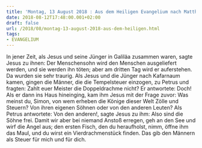 ```yaml
---
title: 'Montag, 13 August 2018 : Aus dem Heiligen Evangelium nach Matthäus - Mt 17,22-27.'
date: 2018-08-12T17:48:00.001+02:00
draft: false
url: /2018/08/montag-13-august-2018-aus-dem-heiligen.html
tags: 
- EVANGELIUM
---
```


In jener Zeit, als Jesus und seine Jünger in Galiläa zusammen waren, sagte Jesus zu ihnen: Der Menschensohn wird den Menschen ausgeliefert werden, und sie werden ihn töten; aber am dritten Tag wird er auferstehen. Da wurden sie sehr traurig. Als Jesus und die Jünger nach Kafarnaum kamen, gingen die Männer, die die Tempelsteuer einzogen, zu Petrus und fragten: Zahlt euer Meister die Doppeldrachme nicht? Er antwortete: Doch! Als er dann ins Haus hineinging, kam ihm Jesus mit der Frage zuvor: Was meinst du, Simon, von wem erheben die Könige dieser Welt Zölle und Steuern? Von ihren eigenen Söhnen oder von den anderen Leuten? Als Petrus antwortete: Von den anderen!, sagte Jesus zu ihm: Also sind die Söhne frei. Damit wir aber bei niemand Anstoß erregen, geh an den See und wirf die Angel aus; den ersten Fisch, den du heraufholst, nimm, öffne ihm das Maul, und du wirst ein Vierdrachmenstück finden. Das gib den Männern als Steuer für mich und für dich.